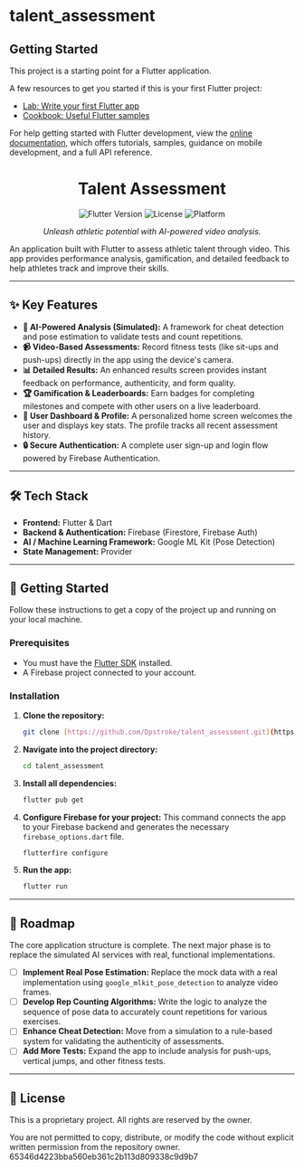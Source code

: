# talent_assessment


## Getting Started

This project is a starting point for a Flutter application.

A few resources to get you started if this is your first Flutter project:

- [Lab: Write your first Flutter app](https://docs.flutter.dev/get-started/codelab)
- [Cookbook: Useful Flutter samples](https://docs.flutter.dev/cookbook)

For help getting started with Flutter development, view the
[online documentation](https://docs.flutter.dev/), which offers tutorials,
samples, guidance on mobile development, and a full API reference.

<p align="center">
  </p>

<h1 align="center">Talent Assessment</h1>

<p align="center">
  <img src="https://img.shields.io/badge/Flutter-3.x-blue?logo=flutter" alt="Flutter Version">
  <img src="https://img.shields.io/badge/License-Proprietary-red" alt="License">
  <img src="https://img.shields.io/badge/Platform-Android%20%7C%20iOS%20%7C%20Web-green" alt="Platform">
</p>

<p align="center">
  <i>Unleash athletic potential with AI-powered video analysis.</i>
</p>

An application built with Flutter to assess athletic talent through video. This app provides performance analysis, gamification, and detailed feedback to help athletes track and improve their skills.

---

## ✨ Key Features

* **🎯 AI-Powered Analysis (Simulated):** A framework for cheat detection and pose estimation to validate tests and count repetitions.
* **📹 Video-Based Assessments:** Record fitness tests (like sit-ups and push-ups) directly in the app using the device's camera.
* **📊 Detailed Results:** An enhanced results screen provides instant feedback on performance, authenticity, and form quality.
* **🏆 Gamification & Leaderboards:** Earn badges for completing milestones and compete with other users on a live leaderboard.
* **👤 User Dashboard & Profile:** A personalized home screen welcomes the user and displays key stats. The profile tracks all recent assessment history.
* **🔒 Secure Authentication:** A complete user sign-up and login flow powered by Firebase Authentication.

---


## 🛠️ Tech Stack

-   **Frontend:** Flutter & Dart
-   **Backend & Authentication:** Firebase (Firestore, Firebase Auth)
-   **AI / Machine Learning Framework:** Google ML Kit (Pose Detection)
-   **State Management:** Provider

---

## 🚀 Getting Started

Follow these instructions to get a copy of the project up and running on your local machine.

### Prerequisites

-   You must have the [Flutter SDK](https://flutter.dev/docs/get-started/install) installed.
-   A Firebase project connected to your account.

### Installation

1.  **Clone the repository:**
    ```bash
    git clone [https://github.com/Dpstroke/talent_assessment.git](https://github.com/Dpstroke/talent_assessment.git)
    ```
2.  **Navigate into the project directory:**
    ```bash
    cd talent_assessment
    ```
3.  **Install all dependencies:**
    ```bash
    flutter pub get
    ```
4.  **Configure Firebase for your project:**
    This command connects the app to your Firebase backend and generates the necessary `firebase_options.dart` file.
    ```bash
    flutterfire configure
    ```
5.  **Run the app:**
    ```bash
    flutter run
    ```

---

## 📝 Roadmap

The core application structure is complete. The next major phase is to replace the simulated AI services with real, functional implementations.

-   [ ] **Implement Real Pose Estimation:** Replace the mock data with a real implementation using `google_mlkit_pose_detection` to analyze video frames.
-   [ ] **Develop Rep Counting Algorithms:** Write the logic to analyze the sequence of pose data to accurately count repetitions for various exercises.
-   [ ] **Enhance Cheat Detection:** Move from a simulation to a rule-based system for validating the authenticity of assessments.
-   [ ] **Add More Tests:** Expand the app to include analysis for push-ups, vertical jumps, and other fitness tests.

---

## 📜 License

This is a proprietary project. All rights are reserved by the owner.

You are not permitted to copy, distribute, or modify the code without explicit written permission from the repository owner.
65346d4223bba560eb361c2b113d809338c9d9b7
